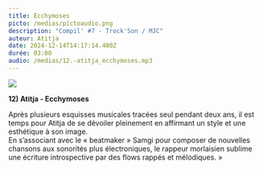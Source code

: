 ```yaml
---
title: Ecchymoses
picto: /medias/pictoaudio.png
description: "Compil' #7 - Trock'Son / MJC"
auteur: Atitja
date: 2024-12-14T14:17:14.400Z
durée: 03:00
audio: /medias/12.-atitja_ecchymoses.mp3
---
```

![](/medias/atija_compil_250.png)

**12) Atitja - Ecchymoses** 

Après plusieurs esquisses musicales tracées seul pendant deux ans, il est temps pour Atitja de se dévoiler pleinement en affirmant un style et une esthétique à son image. \
En s’associant avec le « beatmaker » Samgi pour composer de nouvelles chansons aux sonorités plus électroniques, le rappeur morlaisien sublime une écriture introspective par des flows rappés et mélodiques. »